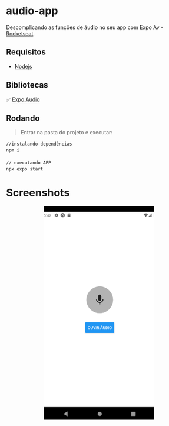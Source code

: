 # audio-app
Descomplicando as funções de áudio no seu app com Expo Av - [Rocketseat](https://docs.expo.dev/versions/latest/sdk/audio/).


## Requisitos
- [Nodejs](https://nodejs.org/en/download/)

## Bibliotecas

:white_check_mark:	[Expo Audio](https://docs.expo.dev/versions/latest/sdk/audio/)

## Rodando
> Entrar na pasta do projeto e executar: 

```sh 
//instalando dependências 
npm i 

// executando APP
npx expo start
```

# Screenshots
<p align="center">
  <img src="https://github.com/karenyov/audio-app/blob/main/app.png" width="300">
</p>
